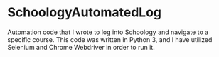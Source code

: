 # SchoologyAutomatedLog

Automation code that I wrote to log into Schoology and navigate to a specific course. 
This code was written in Python 3, and I have utilized Selenium and Chrome Webdriver in order to run it.
